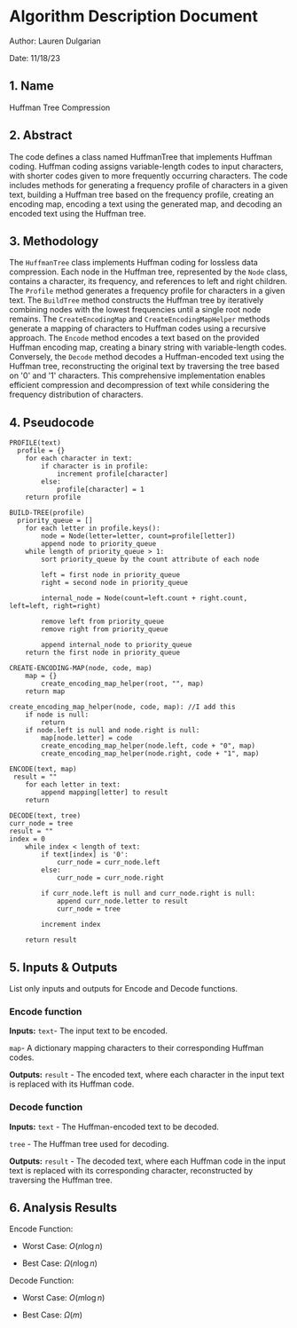 # Algorithm Description Document

Author: Lauren Dulgarian 

Date: 11/18/23

## 1. Name
Huffman Tree Compression

## 2. Abstract
The code defines a class named HuffmanTree that implements Huffman coding. Huffman coding assigns variable-length codes to input characters, with shorter codes given to more frequently occurring characters. The code includes methods for generating a frequency profile of characters in a given text, building a Huffman tree based on the frequency profile, creating an encoding map, encoding a text using the generated map, and decoding an encoded text using the Huffman tree.

## 3. Methodology
The `HuffmanTree` class implements Huffman coding for lossless data compression. Each node in the Huffman tree, represented by the `Node` class, contains a character, its frequency, and references to left and right children. The `Profile` method generates a frequency profile for characters in a given text. The `BuildTree` method constructs the Huffman tree by iteratively combining nodes with the lowest frequencies until a single root node remains. The `CreateEncodingMap` and `CreateEncodingMapHelper` methods generate a mapping of characters to Huffman codes using a recursive approach. The `Encode` method encodes a text based on the provided Huffman encoding map, creating a binary string with variable-length codes. Conversely, the `Decode` method decodes a Huffman-encoded text using the Huffman tree, reconstructing the original text by traversing the tree based on '0' and '1' characters. This comprehensive implementation enables efficient compression and decompression of text while considering the frequency distribution of characters.

## 4. Pseudocode

```
PROFILE(text)
  profile = {}
    for each character in text:
        if character is in profile:
            increment profile[character]
        else:
            profile[character] = 1
    return profile

BUILD-TREE(profile)
  priority_queue = []
    for each letter in profile.keys():
        node = Node(letter=letter, count=profile[letter])
        append node to priority_queue
    while length of priority_queue > 1:
        sort priority_queue by the count attribute of each node

        left = first node in priority_queue
        right = second node in priority_queue

        internal_node = Node(count=left.count + right.count, left=left, right=right)

        remove left from priority_queue
        remove right from priority_queue

        append internal_node to priority_queue
    return the first node in priority_queue

CREATE-ENCODING-MAP(node, code, map)
    map = {}  
        create_encoding_map_helper(root, "", map)
    return map

create_encoding_map_helper(node, code, map): //I add this
    if node is null:
        return
    if node.left is null and node.right is null:
        map[node.letter] = code 
        create_encoding_map_helper(node.left, code + "0", map)
        create_encoding_map_helper(node.right, code + "1", map)

ENCODE(text, map)
 result = ""
    for each letter in text:
        append mapping[letter] to result
    return

DECODE(text, tree)
curr_node = tree
result = ""
index = 0
    while index < length of text:
        if text[index] is '0':
            curr_node = curr_node.left
        else:
            curr_node = curr_node.right

        if curr_node.left is null and curr_node.right is null:
            append curr_node.letter to result
            curr_node = tree

        increment index
        
    return result
```

## 5. Inputs & Outputs

List only inputs and outputs for Encode and Decode functions.
### Encode function 
**Inputs:**  `text`- The input text to be encoded.

`map`- A dictionary mapping characters to their corresponding Huffman codes.

**Outputs:** `result` - The encoded text, where each character in the input text is replaced with its Huffman code.

### Decode function 
**Inputs:** `text` - The Huffman-encoded text to be decoded.

`tree` - The Huffman tree used for decoding.

**Outputs:** `result` - The decoded text, where each Huffman code in the input text is replaced with its corresponding character, reconstructed by traversing the Huffman tree.

## 6. Analysis Results

Encode Function:
* Worst Case: $O(n \log n)$

* Best Case: $\Omega(n \log n)$


Decode Function:
* Worst Case: $O(m \log n)$

* Best Case: $\Omega(m)$


